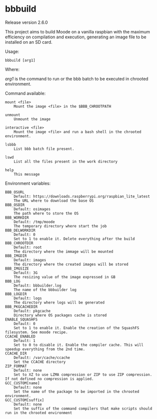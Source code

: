 # bbbuild
Release version 2.6.0

This project aims to build Moode on a vanilla raspbian with the maximum efficiency on compilation and execution, generating an image file to be installed on an SD card.

Usage:
```
bbbuild [arg1]
```
Where:

  *arg1* is the command to run or the bbb batch to be executed in chrooted environment.

Command available:
```	
mount <file>
    Mount the image <file> in the $BBB_CHROOTPATH

unmount
    Unmount the image
	
interactive <file>
    Mount the image <file> and run a bash shell in the chrooted environment.
	
lsbbb
    List bbb batch file present.

lswd
    List all the files present in the work directory

help
    This message
```

Environment variables:
```
BBB_OSURL
    Default: https://downloads.raspberrypi.org/raspbian_lite_latest
    The URL where to download the base OS
BBB_OSDIR
    Default: osimages
    The path where to store the OS
BBB_WORKDIR
    Default: /tmp/moode
    The temporary directory where start the job
BBB_DELWORKDIR
    Default: 0
    Set to 1 to enable it. Delete everything after the build
BBB_CHROOTDIR
    Default: root
    The directory where the immage will be mounted
BBB_IMGDIR
    Default: images
    The directory where the created images will be stored
BBB_IMGSIZE
    Default: 3G
    The resizing value of the image expressed in GB
BBB_LOG
    Default: bbbuilder.log
    The name of the bbbuilder log
BBB_LOGDIR
    Default: logs
    The directory where logs will be generated
BBB_PKGCACHEDIR
    Default: pkgcache
    Directory where OS packages cache is stored
ENABLE_SQUASHFS
    Default: 0
    Set to 1 to enable it. Enable the creation of the SquashFS filesystem. See moode recipe.
CCACHE_ENABLED
    Default: 1
    Set to 0 to disable it. Enable the compiler cache. This will speedup everything from the 2nd time.
CCACHE_DIR
    Default: /var/cache/ccache
    Set the CCACHE directory
ZIP_FORMAT
    Default: none
    Set to XZ to use LZMA compression or ZIP to use ZIP compression. If not defined no compression is applied.
GCC_CUSTOM[name]
    Default: none
    Set the name of the package to be imported in the chrooted environment.
GCC_CUSTOM[suffix]
    Default: none
    Set the suffix of the command compilers that make scripts should run in the chrooted environment
```
